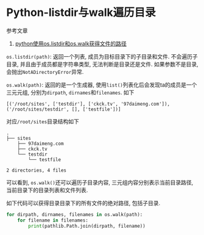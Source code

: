 # Python-listdir与walk遍历目录

参考文章

1. [python使用os.listdir和os.walk获得文件的路径](https://www.cnblogs.com/jiaxin359/p/7324077.html)

`os.listdir(path)`: 返回一个列表, 成员为目标目录下的子目录和文件. 不会遍历子目录, 并且由于成员都是字符串类型, 无法判断是目录还是文件. 如果参数不是目录, 会抛出`NotADirectoryError`异常.

`os.walk(path)`: 返回的是一个生成器, 使用`list()`列表化后会发现ta的成员是一个三元元组, 分别为`dirpath`, `dirnames`和`filenames`. 如下

```
[('/root/sites', ['testdir'], ['ckck.tv', '97daimeng.com']), ('/root/sites/testdir', [], ['testfile'])]
```

对应`/root/sites`目录结构如下

```
.
├── sites
    ├── 97daimeng.com
    ├── ckck.tv
    └── testdir
        └── testfile

2 directories, 4 files
```

可以看到, `os.walk()`还可以遍历子目录内容, 三元组内容分别表示当前目录路径, 当前目录下的目录列表和文件列表.

如下代码可以获得目录目录下的所有文件的绝对路径, 包括子目录.

```py
for dirpath, dirnames, filenames in os.walk(path):
    for filename in filenames:
        print(pathlib.Path.join(dirpath, filename))
```